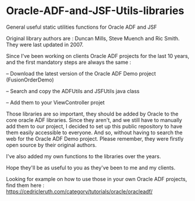 # Oracle-ADF-and-JSF-Utils-libraries
General useful static utilities functions for Oracle ADF and JSF

Original library authors are : Duncan Mills, Steve Muench and Ric Smith.
They were last updated in 2007.

Since I've been working on clients Oracle ADF projects for the last 10 years, and the first mandatory steps are always the same : 

– Download the latest version of the Oracle ADF Demo project (FusionOrderDemo) 

– Search and copy the ADFUtils and JSFUtils java class

– Add them to your ViewController projet

 
Those libraries are so important, they should be added by Oracle to the core oracle ADF libraries.
Since they aren't, and we still have to manually add them to our project, I decided to set up this public repository to have them easily accessible to everyone. 
And so, without having to search the web for the Oracle ADF Demo project. 
Please remember, they were firstly open source by their original authors.

I've also added my own functions to the libraries over the years. 

Hope they'll be as useful to you as they've been to me and my clients.

Looking for example on how to use those in your own Oracle ADF projects, find them here : https://cedricleruth.com/category/tutorials/oracle/oracleadf/
